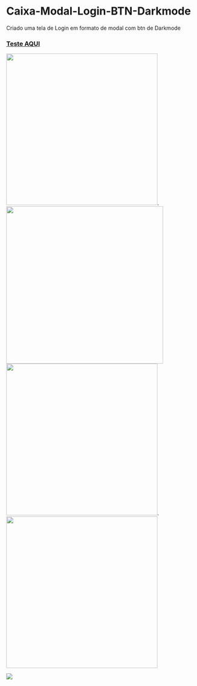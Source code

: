 # Caixa-Modal-Login-BTN-Darkmode
Criado uma tela de Login em formato de modal com btn de Darkmode

### [Teste AQUI](https://fabricio-26.github.io/Caixa-Modal-Login-BTN-Darkmode/)

  
<img src="https://github.com/fabricio-26/Caixa-Modal-Login-BTN-Darkmode/blob/master/css/img/img1.png" width="400px" float="left">.
<img src="https://github.com/fabricio-26/Caixa-Modal-Login-BTN-Darkmode/blob/master/css/img/img2.png" width="415px" float="right">
<img src="https://github.com/fabricio-26/Caixa-Modal-Login-BTN-Darkmode/blob/master/css/img/img5.png" width="400px" float="right">.
<img src="https://github.com/fabricio-26/Caixa-Modal-Login-BTN-Darkmode/blob/master/css/img/img3.png" width="400px" float="left">

<img src="https://github.com/fabricio-26/Caixa-Modal-Login-BTN-Darkmode/blob/master/css/img/review.gif">



